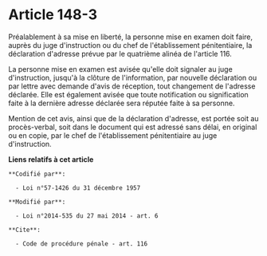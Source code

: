 # Article 148-3

Préalablement à sa mise en liberté, la personne mise en examen doit faire, auprès du juge d'instruction ou du chef de
l'établissement pénitentiaire, la déclaration d'adresse prévue par le quatrième alinéa de l'article 116.

La personne mise en examen est avisée qu'elle doit signaler au juge d'instruction, jusqu'à la clôture de l'information, par
nouvelle déclaration ou par lettre avec demande d'avis de réception, tout changement de l'adresse déclarée. Elle est
également avisée que toute notification ou signification faite à la dernière adresse déclarée sera réputée faite à sa
personne.

Mention de cet avis, ainsi que de la déclaration d'adresse, est portée soit au procès-verbal, soit dans le document qui est
adressé sans délai, en original ou en copie, par le chef de l'établissement pénitentiaire au juge d'instruction.

**Liens relatifs à cet article**

	**Codifié par**:

	  - Loi n°57-1426 du 31 décembre 1957

	**Modifié par**:

	  - Loi n°2014-535 du 27 mai 2014 - art. 6

	**Cite**:

	  - Code de procédure pénale - art. 116
